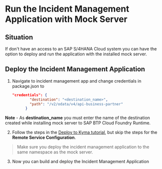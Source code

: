 # Run the Incident Management Application with Mock Server

## Situation

If don't have an access to an SAP S/4HANA Cloud system you can have the option to deploy and run the application with the installed mock server.

## Deploy the Incident Management Application

1. Navigate to incident management app and change credentials in package.json to 
    ```json
    "credentials": {
            "destination": "<destination_name>",
            "path": "/v2/odata/v4/api-business-partner"
          }
    ```
**Note** - As **destination_name** you must enter the name of the destination created while installing mock server to SAP BTP Cloud Foundry Runtime.

2. Follow the steps in the [Deploy to Kyma tutorial](./deploy-to-kyma.md), but skip the steps for the **Remote Service Configuration**.
>Make sure you deploy the incident management application to the same namespace as the mock server.

3. Now you can build and deploy the Incident Management Application